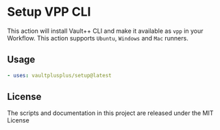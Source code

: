 # Setup VPP CLI

This action will install Vault++ CLI and make it available as `vpp` in your Workflow. This action supports `Ubuntu`, `Windows` and `Mac` runners.

## Usage

```yaml
- uses: vaultplusplus/setup@latest
```

## License

The scripts and documentation in this project are released under the MIT License
